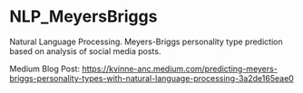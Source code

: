 # NLP_MeyersBriggs
Natural Language Processing. Meyers-Briggs personality type prediction based on analysis of social media posts. 

Medium Blog Post:
https://kvinne-anc.medium.com/predicting-meyers-briggs-personality-types-with-natural-language-processing-3a2de165eae0 


